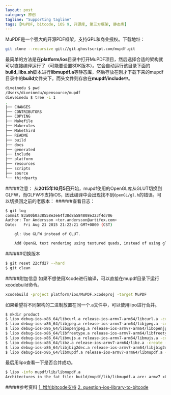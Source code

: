 ```yaml
---
layout: post
category: 原创
tagline: "Supporting tagline"
tags: [MuPDF, bitcode, iOS 9, 开源库, 第三方框架, 静态库]
---
```


MuPDF是一个强大的开源PDF框架，支持GPL和商业授权。下载地址：
```bash
git clone --recursive git://git.ghostscript.com/mupdf.git
```

最简单的方法是在**platform/ios**目录中打开MuPDF项目，然后选择合适的架构就可以直接编译运行了（可能要设置SDK版本）。它会自动运行该目录下面的**build_libs.sh**脚本进行**libmupdf.a**等静态库，然后存放在刚才下载下来的mupdf目录中的**build**文件夹下。而头文件则存放在**mupdf/include**中。

```bash
diveinedu $ pwd
/Users/diveinedu/opensource/mupdf
dieveinedu $ tree -L 1
.
├── CHANGES
├── CONTRIBUTORS
├── COPYING
├── Makefile
├── Makerules
├── Makethird
├── README
├── build
├── docs
├── generated
├── include
├── platform
├── resources
├── scripts
├── source
└── thirdparty
```
#####注意：
从**2015年10月5日**开始，mupdf使用的OpenGL库从GLUT切换到GLFW，而GLFW不支持iOS，因此编译中会出现找不到`OpenGL/gl.h`的错误。可以切换回之前的老版本：
######查看日志：
```bash
$ git log
commit 83a00b0a38558e3e64f38d8a584808e323f4d706
Author: Tor Andersson <tor.andersson@artifex.com>
Date:   Fri Aug 21 2015 21:22:21 GMT+0800 (CST)

    gl: Use GLFW instead of GLUT.

	Add OpenGL text rendering using textured quads, instead of using glut bitmap fonts.
```
######切换版本
```bash
$ git reset 22cfd27 --hard
$ git clean
```

#####附加信息
如果不想使用Xcode进行编译，可以直接在mupdf目录下运行xcodebuild命令。
```bash
xcodebuild -project platform/ios/MuPDF.xcodeproj -target MuPDF
```

如果希望将不同架构的二进制放置在同一个.a文件中，可以使用lipo进行合并。

```bash
$ mkdir product
$ lipo debug-ios-x86_64/libcurl.a release-ios-armv7-arm64/libcurl.a -create -output product/libcurl.a
$ lipo debug-ios-x86_64/libjpeg.a release-ios-armv7-arm64/libjpeg.a -create -output product/libjpeg.a
$ lipo debug-ios-x86_64/libopenjpeg.a release-ios-armv7-arm64/libopenjpeg.a -create -output product/libopenjpeg.a
$ lipo debug-ios-x86_64/libfreetype.a release-ios-armv7-arm64/libfreetype.a -create -output product/libfreetype.a
$ lipo debug-ios-x86_64/libmujs.a release-ios-armv7-arm64/libmujs.a -create -output product/libmujs.a
$ lipo debug-ios-x86_64/libz.a release-ios-armv7-arm64/libz.a -create -output product/libz.a
$ lipo debug-ios-x86_64/libjbig2dec.a release-ios-armv7-arm64/libjbig2dec.a -create -output product/libjbig2dec.a
$ lipo debug-ios-x86_64/libmupdf.a release-ios-armv7-arm64/libmupdf.a -create -output product/libmupdf.a
```

最后用lipo查看一下是否合并成功。
```bash
$ lipo -info mupdf/lib/libmupdf.a 
Architectures in the fat file: build/mupdf/lib/libmupdf.a are: armv7 x86_64 arm64 
```

#####参考资料
[1. 增加bitcode支持](http://fxt1.uc.cn/10_1q3Va)
[2. question-ios-library-to-bitcode](http://www.heapoverflow.me/question-ios-library-to-bitcode-31233395)